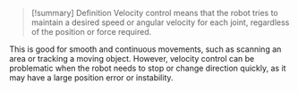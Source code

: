 > [!summary] Definition
> Velocity control means that the robot tries to maintain a desired speed or angular velocity for each joint, regardless of the position or force required.  

This is good for smooth and continuous movements, such as scanning an area or tracking a moving object. 
However, velocity control can be problematic when the robot needs to stop or change direction quickly, as it may have a large position error or instability.